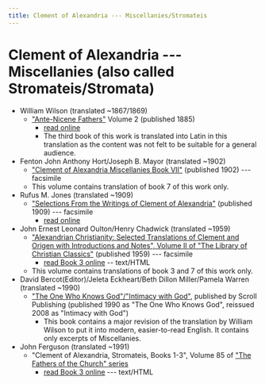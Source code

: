 ```yaml
---
title: Clement of Alexandria --- Miscellanies/Stromateis
---
```


# Clement of Alexandria --- Miscellanies (also called Stromateis/Stromata)

* William Wilson (translated ~1867/1869)
  * ["Ante-Nicene Fathers"](anf.html) Volume 2 (published 1885) 
    * [read online](https://ccel.org/ccel/schaff/anf02/anf02.vi.iv.html)
    * The third book of this work is translated into Latin in this translation as the content was not felt to be suitable for a general audience.
* Fenton John Anthony Hort/Joseph B. Mayor (translated ~1902)
  * ["Clement of Alexandria Miscellanies Book VII"](https://archive.org/details/miscellaniesbook00clemuoft) (published 1902) --- facsimile
  * This volume contains translation of book 7 of this work only.
* Rufus M. Jones (translated ~1909)
  * ["Selections From the Writings of Clement of Alexandria"](http://files.xpian.info/selections_from_the_writings_of_clement_of_alexandria_jones.pdf) (published 1909) --- facsimile
    * [read online](https://books.google.com/books?id=gHo7AQAAMAAJ)
* John Ernest Leonard Oulton/Henry Chadwick (translated ~1959)
  * ["Alexandrian Christianity: Selected Translations of Clement and Origen with Introductions and Notes", Volume II of "The Library of Christian Classics"](https://archive.org/details/alexandrianchris012826mbp) (published 1959) --- facsimile
    * [read Book 3 online](clementofalexandria-stromata-book3-oultonandchadwick.html) -- text/HTML
  * This volume contains translations of book 3 and 7 of this work only.
* David Bercot(Editor)/Jeleta Eckheart/Beth Dillon Miller/Pamela Warren (translated ~1990)
  * ["The One Who Knows God"/"Intimacy with God"](https://books.google.com/books?id=GBcb0d2puMQC), published by Scroll Publishing (published 1990 as "The One Who Knows God", reissued 2008 as "Intimacy with God")
    * This book contains a major revision of the translation by William Wilson to put it into modern, easier-to-read English. It contains only excerpts of Miscellanies.
* John Ferguson (translated ~1991)
  * "Clement of Alexandria, Stromateis, Books 1-3", Volume 85 of ["The Fathers of the Church" series](fathersofthechurch.html)
    * [read Book 3 online](clementofalexandria-stromateis-book3-ferguson.html)  --- text/HTML

